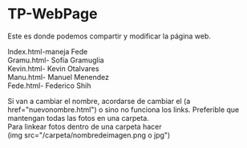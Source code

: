 # TP-WebPage
Este es donde podemos compartir y modificar la página web. <br>

Index.html-maneja Fede <br>
Gramu.html- Sofía Gramuglia <br>
Kevin.html- Kevin Otalvares <br>
Manu.html- Manuel Menendez <br>
Fede.html- Federico Shih <br>

Si van a cambiar el nombre, acordarse de cambiar el (a href="nuevonombre.html") o sino no funciona los links.
Preferible que mantengan todas las fotos en una carpeta.
<br>
Para linkear fotos dentro de una carpeta hacer <br>
 (img src="/carpeta/nombredeimagen.png o jpg")

